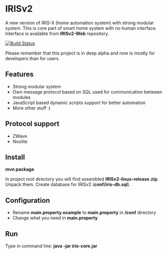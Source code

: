 # IRISv2

A new version of IRIS-X (home automation system) with strong modular system.
This is core part of smart home system with no human interface.
Interface is available from **IRISv2-Web** repository.

[![Build Status](https://travis-ci.org/Neuronix2/IRISv2.png?branch=master)](https://travis-ci.org/Neuronix2/IRISv2)

Please remember that this project is in deep alpha and now is mostly for developers than for users.

## Features

* Strong modular system
* Own message protocol based on SQL used for communication between modules
* JavaScript based dynamic scripts support for better automation
* More other stuff :)

## Protocol support

* ZWave
* Noolite

## Install

**mvn package**

In project root directory you will find assembled **IRISv2-linux-release.zip**. Unpack them.
Create database for IRISv2 (**conf/iris-db.sql**).

## Configuration

* Rename **main.property.example** to **main.property** in **/conf** directory
* Change what you need in **main.property**

## Run

Type in command line: **java -jar iris-core.jar**
